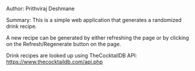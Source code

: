 Author: Prithviraj Deshmane

Summary:
This is a simple web application that generates a randomized drink recipe.

A new recipe can be generated by either refreshing the page or by clicking on the Refresh/Regenerate button on the page.

Drink recipes are looked up using TheCocktailDB API: https://www.thecocktaildb.com/api.php
